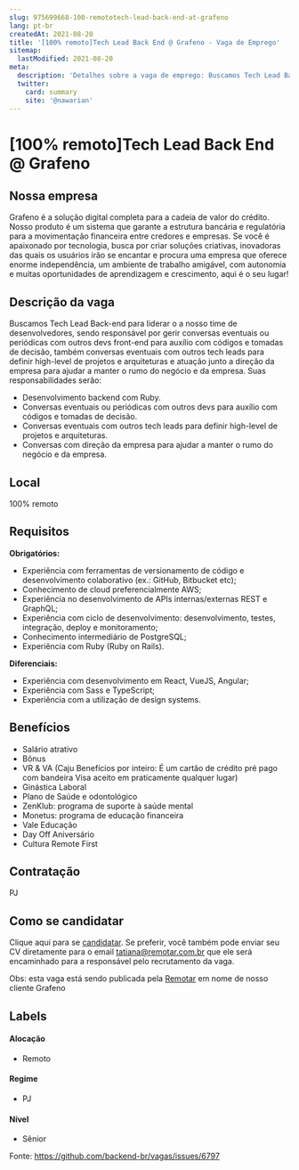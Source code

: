 ```yaml
---
slug: 975699668-100-remototech-lead-back-end-at-grafeno
lang: pt-br
createdAt: 2021-08-20
title: '[100% remoto]Tech Lead Back End @ Grafeno - Vaga de Emprego'
sitemap:
  lastModified: 2021-08-20
meta:
  description: 'Detalhes sobre a vaga de emprego: Buscamos Tech Lead Back-end para liderar o a nosso time de desenvolvedores, sendo responsável por gerir conversas eventuais ou periódicas com outros devs front-end para auxílio com códigos e tomadas de decisão, também conversas eventuais com outros tech leads para definir high-level de projetos e arquiteturas e atuação junto a direção da empresa para ajudar a manter o rumo do negócio e da empresa. Suas responsabilidades serão: - Desenvolvimento backend com Ruby. - Conversas eventuais ou periódicas com outros devs para auxílio com códigos e tomadas de decisão. - Conversas eventuais com outros tech leads para definir high-level de projetos e arquiteturas. - Conversas com direção da empresa para ajudar a manter o rumo do negócio e da empresa.'
  twitter:
    card: summary
    site: '@nawarian'
---
```


# [100% remoto]Tech Lead Back End @ Grafeno

## Nossa empresa

Grafeno é a solução digital completa para a cadeia de valor do crédito. Nosso produto é um sistema que garante a estrutura bancária e regulatória para a movimentação financeira entre credores e empresas. Se você é apaixonado por tecnologia, busca por criar soluções criativas, inovadoras das quais os usuários irão se encantar e procura uma empresa que oferece enorme independência, um ambiente de trabalho amigável, com autonomia e muitas oportunidades de aprendizagem e crescimento, aqui é o seu lugar!

## Descrição da vaga

Buscamos Tech Lead Back-end para liderar o a nosso time de desenvolvedores, sendo responsável por gerir conversas eventuais ou periódicas com outros devs front-end para auxílio com códigos e tomadas de decisão, também conversas eventuais com outros tech leads para definir high-level de projetos e arquiteturas e atuação junto a direção da empresa para ajudar a manter o rumo do negócio e da empresa. Suas responsabilidades serão:

- Desenvolvimento backend com Ruby.
- Conversas eventuais ou periódicas com outros devs para auxílio com códigos e tomadas de decisão.
- Conversas eventuais com outros tech leads para definir high-level de projetos e arquiteturas.
- Conversas com direção da empresa para ajudar a manter o rumo do negócio e da empresa.


## Local

100% remoto

## Requisitos

**Obrigatórios:**

- Experiência com ferramentas de versionamento de código e desenvolvimento colaborativo (ex.: GitHub, Bitbucket etc);
- Conhecimento de cloud preferencialmente AWS;
- Experiência no desenvolvimento de APIs internas/externas REST e GraphQL;
- Experiência com ciclo de desenvolvimento: desenvolvimento, testes, integração, deploy e monitoramento;
- Conhecimento intermediário de PostgreSQL;
- Experiência com Ruby (Ruby on Rails).

**Diferenciais:**

- Experiência com desenvolvimento em React, VueJS, Angular;
- Experiência com Sass e TypeScript;
- Experiência com a utilização de design systems.

## Benefícios

- Salário atrativo
- Bônus
- VR & VA (Caju Benefícios por inteiro: É um cartão de crédito pré pago com bandeira Visa aceito em praticamente qualquer lugar)
- Ginástica Laboral 
- Plano de Saúde e odontológico
- ZenKlub: programa de suporte à saúde mental
- Monetus: programa de educação financeira
- Vale Educação
- Day Off Aniversário
- Cultura Remote First

## Contratação

PJ

## Como se candidatar

Clique aqui para se [candidatar](https://bit.ly/37XkAdM). Se preferir, você também pode enviar seu CV diretamente para o email tatiana@remotar.com.br que ele será encaminhado para a responsável pelo recrutamento da vaga.

Obs: esta vaga está sendo publicada pela [Remotar](http://remotar.com.br/) em nome de nosso cliente Grafeno


## Labels
<!-- retire os labels que não fazem sentido à vaga -->

#### Alocação
- Remoto

#### Regime
- PJ

#### Nível
- Sênior

Fonte: https://github.com/backend-br/vagas/issues/6797